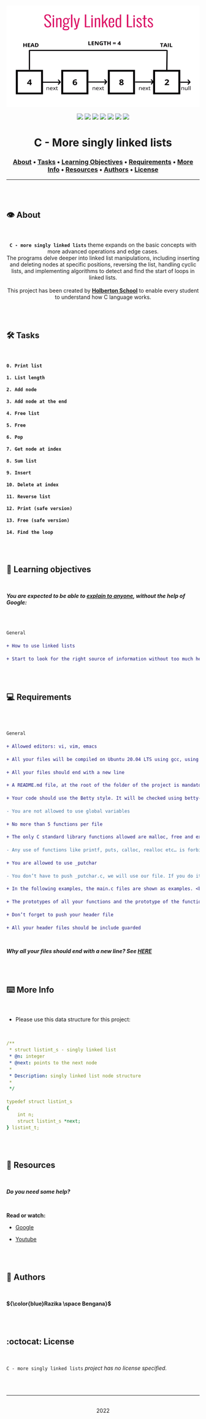 <div align="center">
<br>

![More_singly_linked_lists.png](README-image/more_singly_linked_lists.png)

</div>


<p align="center">
<img src="https://img.shields.io/badge/-C-yellow">
<img src="https://img.shields.io/badge/-Linux-lightgrey">
<img src="https://img.shields.io/badge/-WSL-brown">
<img src="https://img.shields.io/badge/-Ubuntu%2020.04.4%20LTS-orange">
<img src="https://img.shields.io/badge/-JetBrains-blue">
<img src="https://img.shields.io/badge/-Holberton%20School-red">
<img src="https://img.shields.io/badge/License-not%20specified-brightgreen">
</p>


<h1 align="center"> C - More singly linked lists </h1>


<h3 align="center">
<a href="https://github.com/RazikaBengana/holbertonschool-low_level_programming/tree/main/more_singly_linked_lists#eye-about">About</a> •
<a href="https://github.com/RazikaBengana/holbertonschool-low_level_programming/tree/main/more_singly_linked_lists#hammer_and_wrench-tasks">Tasks</a> •
<a href="https://github.com/RazikaBengana/holbertonschool-low_level_programming/tree/main/more_singly_linked_lists#memo-learning-objectives">Learning Objectives</a> •
<a href="https://github.com/RazikaBengana/holbertonschool-low_level_programming/tree/main/more_singly_linked_lists#computer-requirements">Requirements</a> •
<a href="https://github.com/RazikaBengana/holbertonschool-low_level_programming/tree/main/more_singly_linked_lists#keyboard-more-info">More Info</a> •
<a href="https://github.com/RazikaBengana/holbertonschool-low_level_programming/tree/main/more_singly_linked_lists#mag_right-resources">Resources</a> •
<a href="https://github.com/RazikaBengana/holbertonschool-low_level_programming/tree/main/more_singly_linked_lists#bust_in_silhouette-authors">Authors</a> •
<a href="https://github.com/RazikaBengana/holbertonschool-low_level_programming/tree/main/more_singly_linked_lists#octocat-license">License</a>
</h3>

---

<!-- ------------------------------------------------------------------------------------------------- -->

<br>
<br>

## :eye: About

<br>

<div align="center">

**`C - more singly linked lists`** theme expands on the basic concepts with more advanced operations and edge cases.
<br>
The programs delve deeper into linked list manipulations, including inserting and deleting nodes at specific positions, reversing the list, handling cyclic lists, and implementing algorithms to detect and find the start of loops in linked lists.
<br>
<br>
This project has been created by **[Holberton School](https://www.holbertonschool.com/about-holberton)** to enable every student to understand how C language works.

</div>

<br>
<br>

<!-- ------------------------------------------------------------------------------------------------- -->

## :hammer_and_wrench: Tasks

<br>

**`0. Print list`**

**`1. List length`**

**`2. Add node`**

**`3. Add node at the end`**

**`4. Free list`**

**`5. Free`**

**`6. Pop`**

**`7. Get node at index`**

**`8. Sum list`**

**`9. Insert`**

**`10. Delete at index`**

**`11. Reverse list`**

**`12. Print (safe version)`**

**`13. Free (safe version)`**

**`14. Find the loop`**

<br>
<br>

<!-- ------------------------------------------------------------------------------------------------- -->

## :memo: Learning objectives

<br>

**_You are expected to be able to [explain to anyone](https://fs.blog/feynman-learning-technique/), without the help of Google:_**

<br>

```diff

General

+ How to use linked lists

+ Start to look for the right source of information without too much help

```

<br>
<br>

<!-- ------------------------------------------------------------------------------------------------- -->

## :computer: Requirements

<br>

```diff

General

+ Allowed editors: vi, vim, emacs

+ All your files will be compiled on Ubuntu 20.04 LTS using gcc, using the options -Wall -Werror -Wextra -pedantic -std=gnu89

+ All your files should end with a new line

+ A README.md file, at the root of the folder of the project is mandatory

+ Your code should use the Betty style. It will be checked using betty-style.pl and betty-doc.pl

- You are not allowed to use global variables

+ No more than 5 functions per file

+ The only C standard library functions allowed are malloc, free and exit

- Any use of functions like printf, puts, calloc, realloc etc… is forbidden

+ You are allowed to use _putchar

- You don’t have to push _putchar.c, we will use our file. If you do it won’t be taken into account

+ In the following examples, the main.c files are shown as examples. <br> You can use them to test your functions, but you don’t have to push them to your repo (if you do we won’t take them into account). <br> We will use our own main.c files at compilation. <br> Our main.c files might be different from the one shown in the examples

+ The prototypes of all your functions and the prototype of the function _putchar should be included in your header file called lists.h

+ Don’t forget to push your header file

+ All your header files should be include guarded

```

<br>

**_Why all your files should end with a new line? See [HERE](https://unix.stackexchange.com/questions/18743/whats-the-point-in-adding-a-new-line-to-the-end-of-a-file/18789)_**

<br>
<br>

<!-- ------------------------------------------------------------------------------------------------- -->

## :keyboard: More Info

<br>

- Please use this data structure for this project:

<br>

```yaml
/**
 * struct listint_s - singly linked list
 * @n: integer
 * @next: points to the next node
 *
 * Description: singly linked list node structure
 *
 */
    
typedef struct listint_s
{
    int n;
    struct listint_s *next;
} listint_t;
```

<br>
<br>

<!-- ------------------------------------------------------------------------------------------------- -->

## :mag_right: Resources

<br>

**_Do you need some help?_**

<br>

**Read or watch:**

* [Google](https://www.google.com/#q=linked+lists)

* [Youtube](https://www.youtube.com/results?search_query=linked+lists)

<br>
<br>

<!-- ------------------------------------------------------------------------------------------------- -->

## :bust_in_silhouette: Authors

<br>

**${\color{blue}Razika \space Bengana}$**

<br>
<br>

<!-- ------------------------------------------------------------------------------------------------- -->

## :octocat: License

<br>

```C - more singly linked lists``` _project has no license specified._

<br>
<br>

---

<p align="center"><br>2022</p>